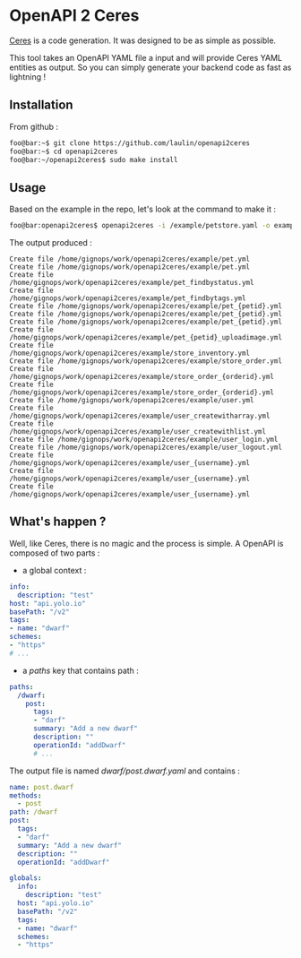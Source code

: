 # OpenAPI 2 Ceres 

[Ceres](https://github.com/laulin/ceres) is a code generation. It was designed to 
be as simple as possible. 

This tool takes an OpenAPI YAML file a input and will provide Ceres YAML entities 
as output. So you can simply generate your backend code as fast as lightning !

## Installation

From github :

```bash
foo@bar:~$ git clone https://github.com/laulin/openapi2ceres
foo@bar:~$ cd openapi2ceres
foo@bar:~/openapi2ceres$ sudo make install
```

## Usage

Based on the example in the repo, let's look at the command to make it :

```bash
foo@bar:openapi2ceres$ openapi2ceres -i /example/petstore.yaml -o example/
```

The output produced :

```
Create file /home/gignops/work/openapi2ceres/example/pet.yml
Create file /home/gignops/work/openapi2ceres/example/pet.yml
Create file /home/gignops/work/openapi2ceres/example/pet_findbystatus.yml
Create file /home/gignops/work/openapi2ceres/example/pet_findbytags.yml
Create file /home/gignops/work/openapi2ceres/example/pet_{petid}.yml
Create file /home/gignops/work/openapi2ceres/example/pet_{petid}.yml
Create file /home/gignops/work/openapi2ceres/example/pet_{petid}.yml
Create file /home/gignops/work/openapi2ceres/example/pet_{petid}_uploadimage.yml
Create file /home/gignops/work/openapi2ceres/example/store_inventory.yml
Create file /home/gignops/work/openapi2ceres/example/store_order.yml
Create file /home/gignops/work/openapi2ceres/example/store_order_{orderid}.yml
Create file /home/gignops/work/openapi2ceres/example/store_order_{orderid}.yml
Create file /home/gignops/work/openapi2ceres/example/user.yml
Create file /home/gignops/work/openapi2ceres/example/user_createwitharray.yml
Create file /home/gignops/work/openapi2ceres/example/user_createwithlist.yml
Create file /home/gignops/work/openapi2ceres/example/user_login.yml
Create file /home/gignops/work/openapi2ceres/example/user_logout.yml
Create file /home/gignops/work/openapi2ceres/example/user_{username}.yml
Create file /home/gignops/work/openapi2ceres/example/user_{username}.yml
Create file /home/gignops/work/openapi2ceres/example/user_{username}.yml
```

## What's happen ?

Well, like Ceres, there is no magic and the process is simple. A OpenAPI is 
composed of two parts : 

- a global context :

```yaml
info:
  description: "test"
host: "api.yolo.io"
basePath: "/v2"
tags:
- name: "dwarf"
schemes:
- "https"
# ...
```

- a *paths* key that contains path :

```yaml
paths:
  /dwarf:
    post:
      tags:
      - "darf"
      summary: "Add a new dwarf"
      description: ""
      operationId: "addDwarf"
      # ...
```

The output file is named *dwarf/post.dwarf.yaml* and contains :

```yaml
name: post.dwarf
methods:
  - post
path: /dwarf
post:
  tags:
  - "darf"
  summary: "Add a new dwarf"
  description: ""
  operationId: "addDwarf"

globals:
  info:
    description: "test"
  host: "api.yolo.io"
  basePath: "/v2"
  tags:
  - name: "dwarf"
  schemes:
  - "https"
```